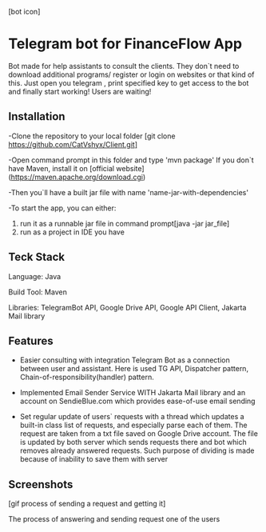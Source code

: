 [bot icon]
# Telegram bot for FinanceFlow App

Bot made for help assistants to consult the clients. They don`t need to download additional programs/ register or login on websites  or that kind of this. Just open you telegram , print specified key to get access to the bot and finally start working! Users are waiting!

## Installation

-Clone the repository to your local folder [git clone https://github.com/CatVshyx/Client.git]


-Open command prompt in this folder and type 'mvn package' If you don`t have Maven, install it on [official website] (https://maven.apache.org/download.cgi) 

-Then you`ll have a built jar file with name 'name-jar-with-dependencies'

-To start the app, you can either: 
1. run it as a runnable jar file in command prompt[java -jar jar_file]
2. run as a project in IDE you have 

## Teck Stack

Language: Java

Build Tool: Maven

Libraries: TelegramBot API, Google Drive API, Google API Client, Jakarta Mail library

## Features

- Easier consulting with integration Telegram Bot as a connection between user and assistant. Here is used TG API, Dispatcher pattern, Chain-of-responsibility(handler) pattern.

- Implemented Email Sender Service WITH Jakarta Mail library and an account on SendieBlue.com which provides ease-of-use email sending    

- Set regular update of users` requests with a thread which updates a built-in class list of requests, and especially parse each of them. The request are taken from a txt file saved on Google Drive account. The file is updated by both server which sends requests there and bot which removes already answered requests.  Such purpose of dividing is made because of inability to save them with server 
## Screenshots

[gif process of sending a request and getting it]

The process of answering and sending request one of the users
